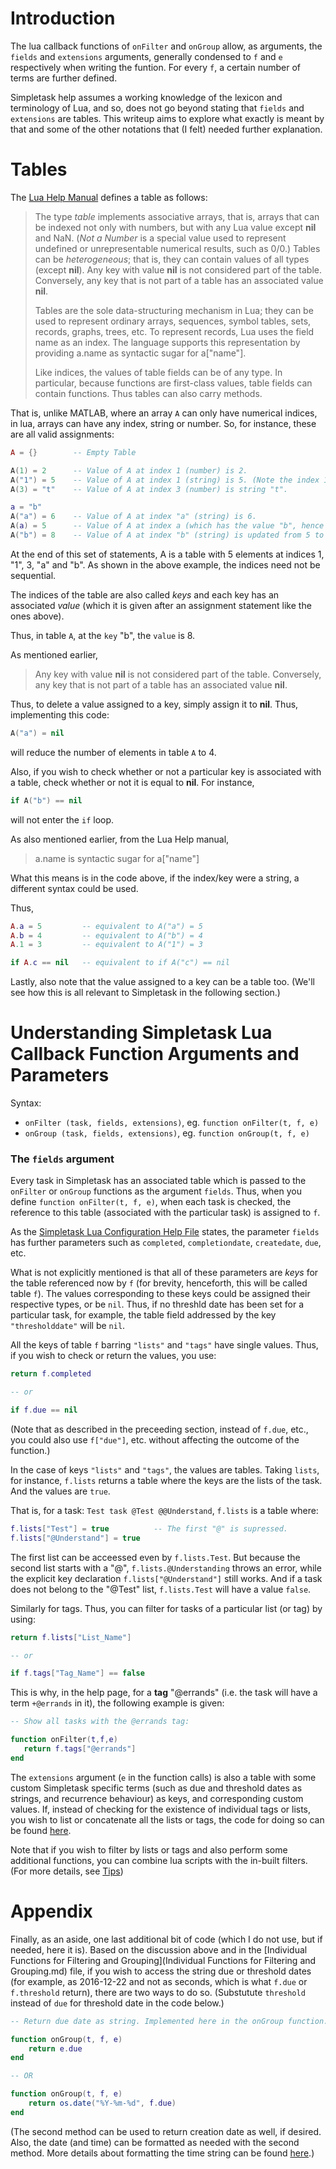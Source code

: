 # Introduction

The lua callback functions of `onFilter` and `onGroup` allow, as arguments, the `fields` and `extensions` arguments, generally condensed to `f` and `e` respectively when writing the funtion. For every `f`, a certain number of terms are further defined.

Simpletask help assumes a working knowledge of the lexicon and terminology of Lua, and so, does not go beyond stating that `fields` and `extensions` are tables. This writeup aims to explore what exactly is meant by that and some of the other notations that (I felt) needed further explanation.

# Tables

The [Lua Help Manual](https://www.lua.org/manual/5.3/) defines a table as follows:

> The type _table_ implements associative arrays, that is, arrays that can be indexed not only with numbers, but with any Lua value except **nil** and NaN. (_Not a Number_ is a special value used to represent undefined or unrepresentable numerical results, such as 0/0.) Tables can be _heterogeneous_; that is, they can contain values of all types (except **nil**). Any key with value **nil** is not considered part of the table. Conversely, any key that is not part of a table has an associated value **nil**.
>
> Tables are the sole data-structuring mechanism in Lua; they can be used to represent ordinary arrays, sequences, symbol tables, sets, records, graphs, trees, etc. To represent records, Lua uses the field name as an index. The language supports this representation by providing a.name as syntactic sugar for a["name"].
>
> Like indices, the values of table fields can be of any type. In particular, because functions are first-class values, table fields can contain functions. Thus tables can also carry methods.

That is, unlike MATLAB, where an array `A` can only have numerical indices, in lua, arrays can have any index, string or number. So, for instance, these are all valid assignments:

```lua
A = {}        -- Empty Table

A(1) = 2      -- Value of A at index 1 (number) is 2.
A("1") = 5    -- Value of A at index 1 (string) is 5. (Note the index 1 is different from "1")
A(3) = "t"    -- Value of A at index 3 (number) is string "t".

a = "b"
A("a") = 6    -- Value of A at index "a" (string) is 6.
A(a) = 5      -- Value of A at index a (which has the value "b", hence the index is string "b") is 5.
A("b") = 8    -- Value of A at index "b" (string) is updated from 5 to 8.
```

At the end of this set of statements, A is a table with 5 elements at indices 1, "1", 3, "a" and "b". As shown in the above example, the indices need not be sequential.

The indices of the table are also called *keys* and each key has an associated _value_ (which it is given after an assignment statement like the ones above).

Thus, in table `A`, at the `key` "b", the `value` is 8.

As mentioned earlier,

> Any key with value **nil** is not considered part of the table. Conversely, any key that is not part of a table has an associated value **nil**.

Thus, to delete a value assigned to a key, simply assign it to **nil**. Thus, implementing this code:

```lua
A("a") = nil
```

will reduce the number of elements in table `A` to 4.

Also, if you wish to check whether or not a particular key is associated with a table, check whether or not it is equal to **nil**. For instance,

```lua
if A("b") == nil
```

will not enter the `if` loop.

As also mentioned earlier, from the Lua Help manual,

> a.name is syntactic sugar for a["name"]

What this means is in the code above, if the index/key were a string, a different syntax could be used.

Thus,

```lua
A.a = 5         -- equivalent to A("a") = 5
A.b = 4         -- equivalent to A("b") = 4
A.1 = 3         -- equivalent to A("1") = 3

if A.c == nil   -- equivalent to if A("c") == nil
```

Lastly, also note that the value assigned to a key can be a table too. (We'll see how this is all relevant to Simpletask in the following section.)


# Understanding Simpletask Lua Callback Function Arguments and Parameters

Syntax:
- `onFilter (task, fields, extensions)`, eg. `function onFilter(t, f, e)`
- `onGroup (task, fields, extensions)`, eg. `function onGroup(t, f, e)`

### The `fields` argument

Every task in Simpletask has an associated table which is passed to the `onFilter` or `onGroup` functions as the argument `fields`. Thus, when you define `function onFilter(t, f, e)`, when each task is checked, the reference to this table (associated with the particular task) is assigned to `f`.

As the [Simpletask Lua Configuration Help File](https://github.com/mpcjanssen/simpletask-android/blob/master/src/main/assets/script.en.md#onfilter-task-fields-extensions---boolean) states, the parameter `fields` has further parameters such as `completed`, `completiondate`, `createdate`, `due`, etc.

What is not explicitly mentioned is that all of these parameters are *keys* for the table referenced now by `f` (for brevity, henceforth, this will be called table `f`). The values corresponding to these keys could be assigned their respective types, or be `nil`. Thus, if no threshld date has been set for a particular task, for example, the table field addressed by the key `"thresholddate"` will be `nil`.

All the keys of table `f` barring `"lists"` and `"tags"` have single values. Thus, if you wish to check or return the values, you use:

```lua
return f.completed

-- or

if f.due == nil
```

(Note that as described in the preceeding section, instead of `f.due`, etc., you could also use `f["due"]`, etc. without affecting the outcome of the function.)

In the case of keys `"lists"` and `"tags"`, the values are tables. Taking `lists`, for instance, `f.lists` returns a table where the keys are the lists of the task. And the values are `true`.

That is, for a task: `Test task @Test @@Understand`, `f.lists` is a table where:

```lua
f.lists["Test"] = true          -- The first "@" is supressed.
f.lists["@Understand"] = true
```

The first list can be acceessed even by `f.lists.Test`. But because the second list starts with a "@", `f.lists.@Understanding` throws an error, while the explicit key declaration `f.lists["@Understand"]` still works. And if a task does not belong to the "@Test" list, `f.lists.Test` will have a value `false`.

Similarly for tags. Thus, you can filter for tasks of a particular list (or tag) by using:

```lua
return f.lists["List_Name"]

-- or

if f.tags["Tag_Name"] == false
```

This is why, in the help page, for a **tag** "@errands" (i.e. the task will have a term `+@errands` in it), the following example is given:

```lua
-- Show all tasks with the @errands tag:

function onFilter(t,f,e)
   return f.tags["@errands"]
end
```

The `extensions` argument (`e` in the function calls) is also a table with some custom Simpletask specific terms (such as due and threshold dates as strings, and recurrence behaviour) as keys, and corresponding custom values. If, instead of checking for the existence of individual tags or lists, you wish to list or concatenate all the lists or tags, the code for doing so can be found [here](https://github.com/Vijayanth-Reddy-K/Simpletask-Modifications/blob/Add-Code/Individual%20Functions%20for%20Filtering%20and%20Grouping.md#understanding-tables-generated-by-simpletask).

Note that if you wish to filter by lists or tags and also perform some additional functions, you can combine lua scripts with the in-built filters. (For more details, see [Tips](Tips.md))

# Appendix

Finally, as an aside, one last additional bit of code (which I do not use, but if needed, here it is). Based on the discussion above and in the [Individual Functions for Filtering and Grouping](Individual Functions for Filtering and Grouping.md) file, if you wish to access the string due or threshold dates (for example, as 2016-12-22 and not as seconds, which is what `f.due` or `f.threshold` return), there are two ways to do so. (Substutute `threshold` instead of `due` for threshold date in the code below.)

```lua
-- Return due date as string. Implemented here in the onGroup function. Can easily be modified for onFilter as well.

function onGroup(t, f, e)
    return e.due
end

-- OR

function onGroup(t, f, e)
    return os.date("%Y-%m-%d", f.due)
end
```

(The second method can be used to return creation date as well, if desired. Also, the date (and time) can be formatted as needed with the second method. More details about formatting the time string can be found [here](https://www.lua.org/pil/22.1.html).)
